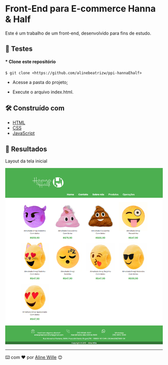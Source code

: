 # Front-End para E-commerce Hanna & Half

Este é um trabalho de um front-end, desenvolvido para fins de estudo.

## 🔧 Testes

#### * Clone este repositório
    $ git clone <https://github.com/alinebeatrizw/ppi-hannaEhalf>

 * Acesse a pasta do projeto; 

 * Execute o arquivo index.html.


## 🛠️ Construído com

* [HTML](https://developer.mozilla.org/pt-BR/docs/Web/HTML) 
* [CSS](https://developer.mozilla.org/pt-BR/docs/Web/CSS) 
* [JavaScript](https://developer.mozilla.org/pt-BR/docs/Web/JavaScript) 

## 🚀 Resultados

Layout da tela inicial 

<p align="center">
    
  <img src="https://github.com/alinebeatrizw/ppi-hannaEhalf/blob/main/assets/imagens/print.png" width="600px" alt="Tela inicial do sistema" title="Layout inicial">

</p>

---
⌨️ com ❤️ por [Aline Wille](https://github.com/alinebeatrizw) 😊


